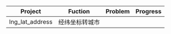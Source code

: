 Project     |  Fuction   |  Problem  | Progress
----         |   -----------     |   -----------   |   ----------- 
lng_lat_address  |   经纬坐标转城市     |      |